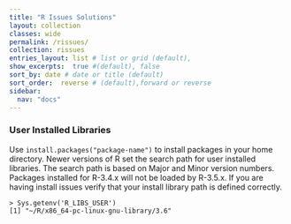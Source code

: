 ```yaml
---
title: "R Issues Solutions"
layout: collection
classes: wide
permalink: /rissues/
collection: rissues
entries_layout: list # list or grid (default),
show_excerpts:  true #(default), false
sort_by: date # date or title (default)
sort_order:  reverse # (default),forward or reverse
sidebar:
  nav: "docs"
---
```


### User Installed Libraries ###
Use `install.packages("package-name")` to install packages in your home directory.
 Newer versions of R set the search path for user installed libraries. The
 search path is based on Major and Minor version numbers. Packages installed for
 R-3.4.x will not be loaded by R-3.5.x. If you are having install issues verify
 that your install library path is defined correctly.

```
> Sys.getenv('R_LIBS_USER')
[1] "~/R/x86_64-pc-linux-gnu-library/3.6"
```
